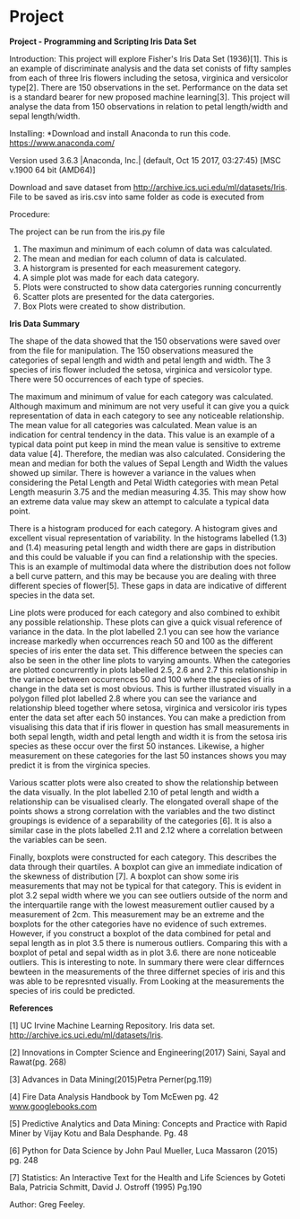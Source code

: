 # Project

**Project - Programming and Scripting Iris Data Set**

Introduction: This project will explore Fisher's Iris Data Set (1936)[1]. This is an example of discriminate analysis and the data set conists of fifty samples from each of three Iris flowers including the setosa, virginica and versicolor type[2]. There are 150 observations in the set. Performance on the data set is a standard bearer for new proposed machine learning[3]. This project will analyse the data from 150 observations in relation to petal length/width and sepal length/width.


Installing: *Download and install Anaconda to run this code. https://www.anaconda.com/

Version used 3.6.3 |Anaconda, Inc.| (default, Oct 15 2017, 03:27:45) [MSC v.1900 64 bit (AMD64)]

Download and save dataset from  http://archive.ics.uci.edu/ml/datasets/Iris. File to be saved as iris.csv into same folder as code is executed from


Procedure:

The project can be run from the iris.py file

1. The maximun and minimum of each column of data was calculated.
2. The mean and median for each column of data is calculated.
3. A historgram is presented for each measurement category.
4. A simple plot was made for each data category.
5. Plots were constructed to show data catergories running concurrently
6. Scatter plots are presented for the data catergories. 
7. Box Plots were created to show distribution.

**Iris Data Summary**

The shape of the data showed that the 150 observations were saved over from the file for manipulation.  The 150 observations measured the categories of sepal length and width and petal length and width. The 3 species of iris flower included the setosa, virginica and versicolor type. There were 50 occurrences of each type of species.

The maximum and minimum of value for each category was calculated.  Although maximum and minimum are not very useful it can give you a quick representation of data in each category to see any noticeable relationship. The mean value for all categories was calculated. Mean value is an indication for central tendency in the data. This value is an example of a typical data point put keep in mind the mean value is sensitive to extreme data value [4]. Therefore, the median was also calculated. Considering the mean and median for both the values of Sepal Length and Width the values showed up similar. There is however a variance in the values when considering the Petal Length and Petal Width categories with mean Petal Length measurin 3.75 and the median measuring 4.35. This may show how an extreme data value may skew an attempt to calculate a typical data point.

There is a histogram produced for each category. A histogram gives and excellent visual representation of variability.  In the histograms labelled (1.3) and (1.4) measuring petal length and width there are gaps in distribution and this could be valuable if you can find a relationship with the species. This is an example of multimodal data where the distribution does not follow a bell curve pattern, and this may be because you are dealing with three different species of flower[5]. These gaps in data are indicative of different species in the data set.

Line plots were produced for each category and also combined to exhibit any possible relationship. These plots can give a quick visual reference of variance in the data. In the plot labelled 2.1 you can see how the variance increase markedly when occurrences reach 50 and 100 as the different species of iris enter the data set. This difference between the species can also be seen in the other line plots to varying amounts. When the categories are plotted concurrently in plots labelled 2.5, 2.6 and 2.7 this relationship in the variance between occurrences 50 and 100 where the species of iris change in the data set is most obvious. This is further illustrated visually in a polygon filled plot labelled 2.8 where you can see the variance and relationship bleed together where setosa, virginica and versicolor iris types enter the data set after each 50 instances. You can make a prediction from visualising this data that if iris flower in question has small measurements in both sepal length, width and petal length and width it is from the setosa iris species as these occur over the first 50 instances. Likewise, a higher measurement on these categories for the last 50 instances shows you may predict it is from the virginica species.

Various scatter plots were also created to show the relationship between the data visually. In the plot labelled 2.10 of petal length and width a relationship can be visualised clearly. The elongated overall shape of the points shows a strong correlation with the variables and the two distinct groupings is evidence of a separability of the categories [6].  It is also a similar case in the plots labelled 2.11 and 2.12 where a correlation between the variables can be seen.

Finally, boxplots were constructed for each category. This describes the data through their quartiles. A boxplot can give an immediate indication of the skewness of distribution [7]. A boxplot can show some iris measurements that may not be typical for that category.  This is evident in plot 3.2 sepal width where we you can see outliers outside of the norm and the interquartile range with the lowest measurement outlier caused by a measurement of 2cm. This measurement may be an extreme and the boxplots for the other categories have no evidence of such extremes.  However, if you construct a boxplot of the data combined for petal and sepal length as in plot 3.5 there is numerous outliers. Comparing this with a boxplot of petal and sepal width as in plot 3.6. there are none noticeable outliers.  This is interesting to note. In summary there were clear differnces bewteen in the measurements of the three differnet species of iris and this was able to be represnted visually. From Looking at the measurements the species of iris could be predicted.






**References**

[1] UC Irvine Machine Learning Repository. Iris data set. http://archive.ics.uci.edu/ml/datasets/Iris.

[2] Innovations in Compter Science and Engineering(2017) Saini, Sayal and Rawat(pg. 268)

[3] Advances in Data Mining(2015)Petra Perner(pg.119)

[4] Fire Data Analysis Handbook by Tom McEwen pg. 42 www.googlebooks.com

[5] Predictive Analytics and Data Mining: Concepts and Practice with Rapid Miner by Vijay Kotu and Bala Desphande. Pg. 48

[6] Python for Data Science by John Paul Mueller, Luca Massaron (2015) pg. 248

[7] Statistics: An Interactive Text for the Health and Life Sciences by Goteti Bala, Patricia Schmitt, David J. Ostroff (1995) Pg.190




Author: Greg Feeley.
